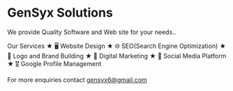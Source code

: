 # GenSyx Solutions

We provide Quality Software and Web site for your needs..

Our Services
★ 🖥️ Website Design 
★ 🌐 SEO(Search Engine Optimization)
★ 💎 Logo and Brand Building 
★ 📶 Digital Marketing 
★ 📱 Social Media Platform 
★ 🎖️ Google Profile Management

For more enquiries contact
gensyx6@gmail.com
